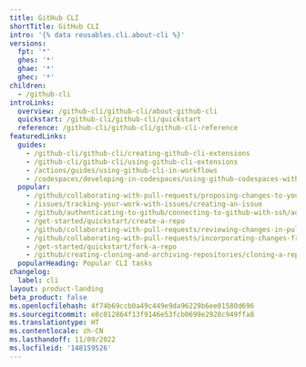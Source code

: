 ```yaml
---
title: GitHub CLI
shortTitle: GitHub CLI
intro: '{% data reusables.cli.about-cli %}'
versions:
  fpt: '*'
  ghes: '*'
  ghae: '*'
  ghec: '*'
children:
  - /github-cli
introLinks:
  overview: /github-cli/github-cli/about-github-cli
  quickstart: /github-cli/github-cli/quickstart
  reference: /github-cli/github-cli/github-cli-reference
featuredLinks:
  guides:
    - /github-cli/github-cli/creating-github-cli-extensions
    - /github-cli/github-cli/using-github-cli-extensions
    - /actions/guides/using-github-cli-in-workflows
    - /codespaces/developing-in-codespaces/using-github-codespaces-with-github-cli
  popular:
    - /github/collaborating-with-pull-requests/proposing-changes-to-your-work-with-pull-requests/creating-a-pull-request
    - /issues/tracking-your-work-with-issues/creating-an-issue
    - /github/authenticating-to-github/connecting-to-github-with-ssh/adding-a-new-ssh-key-to-your-github-account
    - /get-started/quickstart/create-a-repo
    - /github/collaborating-with-pull-requests/reviewing-changes-in-pull-requests/checking-out-pull-requests-locally
    - /github/collaborating-with-pull-requests/incorporating-changes-from-a-pull-request/merging-a-pull-request
    - /get-started/quickstart/fork-a-repo
    - /github/creating-cloning-and-archiving-repositories/cloning-a-repository-from-github/cloning-a-repository
  popularHeading: Popular CLI tasks
changelog:
  label: cli
layout: product-landing
beta_product: false
ms.openlocfilehash: 4f74b69ccb0a49c449e9da96229b6ee01580d696
ms.sourcegitcommit: e8c012864f13f9146e53fcb0699e2928c949ffa8
ms.translationtype: HT
ms.contentlocale: zh-CN
ms.lasthandoff: 11/09/2022
ms.locfileid: '148159526'
---
```


